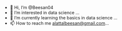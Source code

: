 - 👋 Hi, I’m @Beesan04
- 👀 I’m interested in data science ...
- 🌱 I’m currently learning the basics in data science ...
- 📫 How to reach me alattalbeesan@gmail.com...
